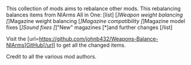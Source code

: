 This collection of mods aims to rebalance other mods.
This rebalancing balances items from NIArms All in One:
[list]
[*]Weapon weight balancing
[*]Magazine weight balancing
[*]Magazine compatibility
[*]Magazine model fixes
[*]Sound fixes
[*]"New" magazines
[*]and further changes
[/list]

Visit the [url=https://github.com/johnb432/Weapons-Balance-NIArms]GitHub[/url] to get all the changed items.

Credit to all the various mod authors.
